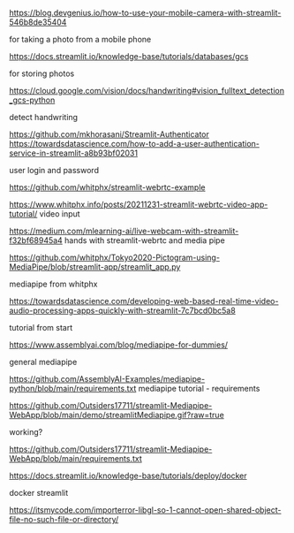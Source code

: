 https://blog.devgenius.io/how-to-use-your-mobile-camera-with-streamlit-546b8de35404

for taking a photo from a mobile phone

https://docs.streamlit.io/knowledge-base/tutorials/databases/gcs

for storing photos

https://cloud.google.com/vision/docs/handwriting#vision_fulltext_detection_gcs-python

detect handwriting

https://github.com/mkhorasani/Streamlit-Authenticator
https://towardsdatascience.com/how-to-add-a-user-authentication-service-in-streamlit-a8b93bf02031

user login and password


https://github.com/whitphx/streamlit-webrtc-example

https://www.whitphx.info/posts/20211231-streamlit-webrtc-video-app-tutorial/
video input

https://medium.com/mlearning-ai/live-webcam-with-streamlit-f32bf68945a4
hands with streamlit-webrtc and media pipe

https://github.com/whitphx/Tokyo2020-Pictogram-using-MediaPipe/blob/streamlit-app/streamlit_app.py

mediapipe from whitphx

https://towardsdatascience.com/developing-web-based-real-time-video-audio-processing-apps-quickly-with-streamlit-7c7bcd0bc5a8

tutorial from start

https://www.assemblyai.com/blog/mediapipe-for-dummies/

general mediapipe

https://github.com/AssemblyAI-Examples/mediapipe-python/blob/main/requirements.txt
mediapipe tutorial - requirements

https://github.com/Outsiders17711/streamlit-Mediapipe-WebApp/blob/main/demo/streamlitMediapipe.gif?raw=true

working?

https://github.com/Outsiders17711/streamlit-Mediapipe-WebApp/blob/main/requirements.txt

https://docs.streamlit.io/knowledge-base/tutorials/deploy/docker

docker streamlit

https://itsmycode.com/importerror-libgl-so-1-cannot-open-shared-object-file-no-such-file-or-directory/

